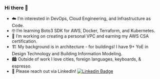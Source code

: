 ### Hi there 👋

- ☁️ I’m interested in DevOps, Cloud Engineering, and Infrastructure as Code.
- 🤓 I’m learning Boto3 SDK for AWS, Docker, Terraform, and Kubernetes.
- 🏅 I’m working on creating a personal VPC and earning my AWS CSA certification.
- 🏗️ My background is in architecture - for buildings!  I have 9+ YoE in Design Technology and Building Information Modeling.
- 🏙️ Outside of work I love cities, foreign languages, keyboards, & espresso.
- 📨 Please reach out via LinkedIn! [![Linkedin Badge](https://img.shields.io/badge/-WilliamLewis-blue?style=flat&logo=Linkedin&logoColor=white)](https://www.linkedin.com/in/william-lewis-ra-95ab3888)
